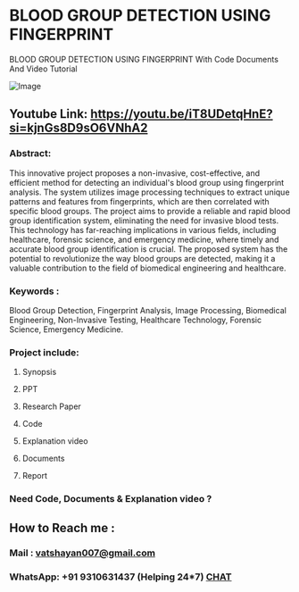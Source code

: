 # BLOOD GROUP DETECTION USING FINGERPRINT
BLOOD GROUP DETECTION USING FINGERPRINT With Code Documents And Video Tutorial

![Image](https://github.com/user-attachments/assets/c1a82a74-77ac-4b7c-a723-97a9ea8cd77d)

## Youtube Link: https://youtu.be/iT8UDetqHnE?si=kjnGs8D9sO6VNhA2

### Abstract: 
This innovative project proposes a non-invasive, cost-effective, and efficient method for detecting an individual's blood group using fingerprint analysis. The system utilizes image processing techniques to extract unique patterns and features from fingerprints, which are then correlated with specific blood groups. The project aims to provide a reliable and rapid blood group identification system, eliminating the need for invasive blood tests. This technology has far-reaching implications in various fields, including healthcare, forensic science, and emergency medicine, where timely and accurate blood group identification is crucial. The proposed system has the potential to revolutionize the way blood groups are detected, making it a valuable contribution to the field of biomedical engineering and healthcare.

### Keywords : 
Blood Group Detection, Fingerprint Analysis, Image Processing, Biomedical Engineering, Non-Invasive Testing, Healthcare Technology, Forensic Science, Emergency Medicine.

### Project include: 

1. Synopsis

2. PPT

3. Research Paper


4. Code

5. Explanation video

6. Documents

7. Report


### Need Code, Documents & Explanation video ? 

## How to Reach me :

### Mail : vatshayan007@gmail.com 

### WhatsApp: +91 9310631437 (Helping 24*7) **[CHAT](https://wa.me/message/CHWN2AHCPMAZK1)** 

